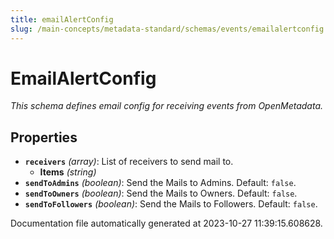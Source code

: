 ```yaml
---
title: emailAlertConfig
slug: /main-concepts/metadata-standard/schemas/events/emailalertconfig
---
```


# EmailAlertConfig

*This schema defines email config for receiving events from OpenMetadata.*

## Properties

- **`receivers`** *(array)*: List of receivers to send mail to.
  - **Items** *(string)*
- **`sendToAdmins`** *(boolean)*: Send the Mails to Admins. Default: `false`.
- **`sendToOwners`** *(boolean)*: Send the Mails to Owners. Default: `false`.
- **`sendToFollowers`** *(boolean)*: Send the Mails to Followers. Default: `false`.


Documentation file automatically generated at 2023-10-27 11:39:15.608628.
